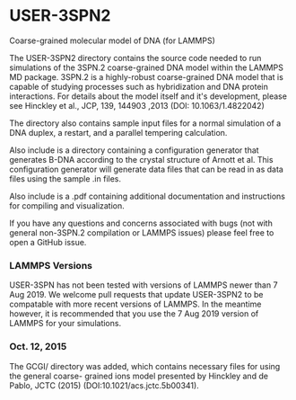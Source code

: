 # USER-3SPN2
Coarse-grained molecular model of DNA (for LAMMPS)

The USER-3SPN2 directory contains the source code needed to run simulations of
the 3SPN.2 coarse-grained DNA model within the LAMMPS MD package. 3SPN.2 is a
highly-robust coarse-grained DNA model that is capable of studying processes
such as hybridization and DNA protein interactions.  For details about the
model itself and it's development, please see Hinckley et al., JCP, 139, 144903
,2013 (DOI: 10.1063/1.4822042)

The directory also contains sample input files for a normal simulation of a DNA
duplex, a restart, and a parallel tempering calculation. 

Also include is a directory containing a configuration generator that generates
B-DNA according to the crystal structure of Arnott et al.  This configuration
generator will generate data files that can be read in as data files using the
sample .in files.

Also include is a .pdf containing additional documentation and instructions for
compiling and visualization.

If you have any questions and concerns associated with bugs (not with general 
non-3SPN.2 compilation or LAMMPS issues) please feel free to open a GitHub issue.

### LAMMPS Versions ###
USER-3SPN has not been tested with versions of LAMMPS newer than 7 Aug 2019. 
We welcome pull requests that update USER-3SPN2 to be compatable with more recent versions of LAMMPS.
In the meantime however, it is recommended that you use the 7 Aug 2019 version of LAMMPS for your simulations.

### Oct. 12, 2015 ###
The GCGI/ directory was added, which contains necessary files for using 
the general coarse- grained ions model presented by Hinckley and de Pablo, 
JCTC (2015) (DOI:10.1021/acs.jctc.5b00341).


